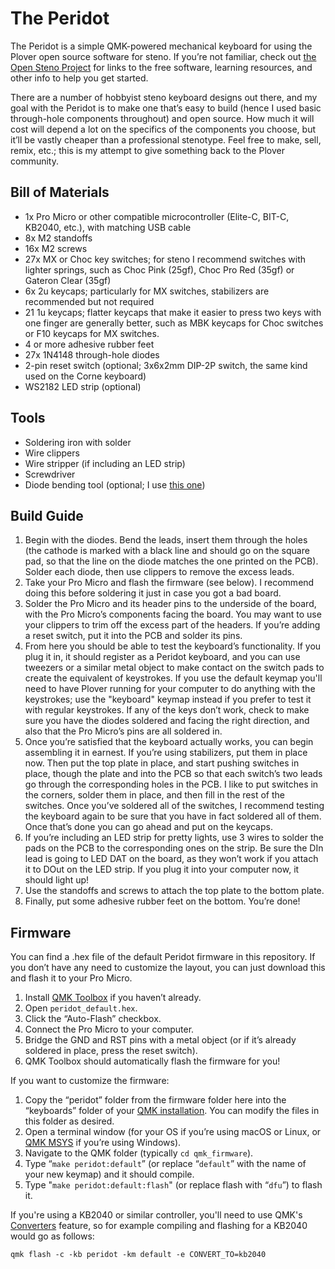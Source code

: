 # The Peridot
The Peridot is a simple QMK-powered mechanical keyboard for using the Plover open source software for steno. If you’re not familiar, check out [the Open Steno Project](http://www.openstenoproject.org/) for links to the free software, learning resources, and other info to help you get started.

There are a number of hobbyist steno keyboard designs out there, and my goal with the Peridot is to make one that’s easy to build (hence I used basic through-hole components throughout) and open source. How much it will cost will depend a lot on the specifics of the components you choose, but it’ll be vastly cheaper than a professional stenotype. Feel free to make, sell, remix, etc.; this is my attempt to give something back to the Plover community.

## Bill of Materials
- 1x Pro Micro or other compatible microcontroller (Elite-C, BIT-C, KB2040, etc.), with matching USB cable
- 8x M2 standoffs
- 16x M2 screws
- 27x MX or Choc key switches; for steno I recommend switches with lighter springs, such as Choc Pink (25gf), Choc Pro Red (35gf) or Gateron Clear (35gf)
- 6x 2u keycaps; particularly for MX switches, stabilizers are recommended but not required
- 21 1u keycaps; flatter keycaps that make it easier to press two keys with one finger are generally better, such as MBK keycaps for Choc switches or F10 keycaps for MX switches.
- 4 or more adhesive rubber feet
- 27x 1N4148 through-hole diodes
- 2-pin reset switch (optional; 3x6x2mm DIP-2P switch, the same kind used on the Corne keyboard)
- WS2182 LED strip (optional)

## Tools
- Soldering iron with solder
- Wire clippers
- Wire stripper (if including an LED strip)
- Screwdriver
- Diode bending tool (optional; I use [this one](https://www.thingiverse.com/thing:4332520))

## Build Guide
1. Begin with the diodes. Bend the leads, insert them through the holes (the cathode is marked with a black line and should go on the square pad, so that the line on the diode matches the one printed on the PCB). Solder each diode, then use clippers to remove the excess leads.
2. Take your Pro Micro and flash the firmware (see below). I recommend doing this before soldering it just in case you got a bad board.
3. Solder the Pro Micro and its header pins to the underside of the board, with the Pro Micro’s components facing the board. You may want to use your clippers to trim off the excess part of the headers. If you’re adding a reset switch, put it into the PCB and solder its pins.
4. From here you should be able to test the keyboard’s functionality. If you plug it in, it should register as a Peridot keyboard, and you can use tweezers or a similar metal object to make contact on the switch pads to create the equivalent of keystrokes. If you use the default keymap you'll need to have Plover running for your computer to do anything with the keystrokes; use the "keyboard" keymap instead if you prefer to test it with regular keystrokes. If any of the keys don’t work, check to make sure you have the diodes soldered and facing the right direction, and also that the Pro Micro’s pins are all soldered in.
5. Once you’re satisfied that the keyboard actually works, you can begin assembling it in earnest. If you’re using stabilizers, put them in place now. Then put the top plate in place, and start pushing switches in place, though the plate and into the PCB so that each switch’s two leads go through the corresponding holes in the PCB. I like to put switches in the corners, solder them in place, and then fill in the rest of the switches. Once you’ve soldered all of the switches, I recommend testing the keyboard again to be sure that you have in fact soldered all of them. Once that’s done you can go ahead and put on the keycaps.
6. If you’re including an LED strip for pretty lights, use 3 wires to solder the pads on the PCB to the corresponding ones on the strip. Be sure the DIn lead is going to LED DAT on the board, as they won’t work if you attach it to DOut on the LED strip. If you plug it into your computer now, it should light up!
7. Use the standoffs and screws to attach the top plate to the bottom plate.
8. Finally, put some adhesive rubber feet on the bottom. You’re done!

## Firmware
You can find a .hex file of the default Peridot firmware in this repository. If you don’t have any need to customize the layout, you can just download this and flash it to your Pro Micro.
1. Install [QMK Toolbox](https://github.com/qmk/qmk_toolbox) if you haven’t already.
2. Open `peridot_default.hex`.
3. Click the “Auto-Flash” checkbox.
4. Connect the Pro Micro to your computer.
5. Bridge the GND and RST pins with a metal object (or if it’s already soldered in place, press the reset switch).
6. QMK Toolbox should automatically flash the firmware for you!

If you want to customize the firmware:
1. Copy the “peridot” folder from the firmware folder here into the “keyboards” folder of your [QMK installation](https://docs.qmk.fm/#/newbs_getting_started). You can modify the files in this folder as desired.
2. Open a terminal window (for your OS if you’re using macOS or Linux, or [QMK MSYS](https://msys.qmk.fm/) if you’re using Windows).
3. Navigate to the QMK folder (typically `cd qmk_firmware`).
4. Type “`make peridot:default`” (or replace “`default`” with the name of your new keymap) and it should compile.
5. Type "`make peridot:default:flash`" (or replace flash with “`dfu`”) to flash it.

If you're using a KB2040 or similar controller, you'll need to use QMK's [Converters](https://github.com/qmk/qmk_firmware/blob/4020674163fc80914059c4c9c3be5c0ae00bd150/docs/feature_converters.md) feature, so for example compiling and flashing for a KB2040 would go as follows:

`qmk flash -c -kb peridot -km default -e CONVERT_TO=kb2040`
